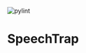 ![pylint](https://img.shields.io/badge/Pylint%20Score-8.99-yellow?logo=python&logoColor=white)

# SpeechTrap